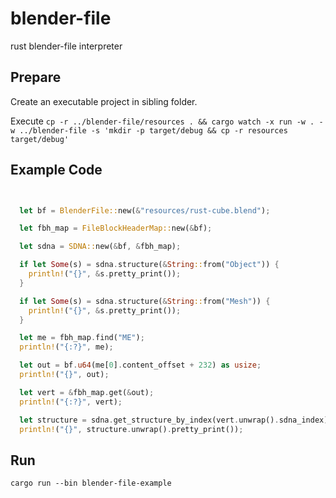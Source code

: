 # blender-file
rust blender-file interpreter

## Prepare

Create an executable project in sibling folder.

Execute ```cp -r ../blender-file/resources . && cargo watch -x run -w . -w ../blender-file -s 'mkdir -p target/debug && cp -r resources target/debug'```

## Example Code

```rust


  let bf = BlenderFile::new(&"resources/rust-cube.blend");

  let fbh_map = FileBlockHeaderMap::new(&bf);

  let sdna = SDNA::new(&bf, &fbh_map);

  if let Some(s) = sdna.structure(&String::from("Object")) {
    println!("{}", &s.pretty_print());
  }

  if let Some(s) = sdna.structure(&String::from("Mesh")) {
    println!("{}", &s.pretty_print());
  }

  let me = fbh_map.find("ME");
  println!("{:?}", me);

  let out = bf.u64(me[0].content_offset + 232) as usize;
  println!("{}", out);

  let vert = &fbh_map.get(&out);
  println!("{:?}", vert);

  let structure = sdna.get_structure_by_index(vert.unwrap().sdna_index);
  println!("{}", structure.unwrap().pretty_print());


```
## Run

```cargo run --bin blender-file-example```
